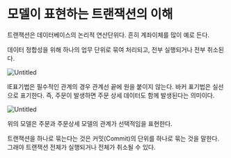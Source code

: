# 모델이 표현하는 트랜잭션의 이해

트랜잭션은 데이터베이스의 논리적 연산단위다. 흔히 계좌이체를 많이 예로 든다.

데이터 정합성을 위해 하나의 업무 단위로 묶여 처리되고, 전부 실행되거나 전부 취소된다.

![Untitled](https://s3-us-west-2.amazonaws.com/secure.notion-static.com/6049792c-4035-43ff-a41b-ce876ebff384/Untitled.png)

IE표기법은 필수적인 관계의 경우 관계선 끝에 원을 붙이지 않는다. 바커 표기법은 실선으로 표기한다. 즉, 주문이 발생하면 주문 상세 데이터도 함께 발생된다는 의미이다.

![Untitled](https://s3-us-west-2.amazonaws.com/secure.notion-static.com/9780a23a-58a4-4227-bf51-c749925e8610/Untitled.png)

위의 모델은 주문과 주문상세 모델의 관계가 선택적임을 표현한다. 

트랜잭션을 하나로 묶는다는 것은 커밋(Commit)의 단위를 하나로 묶는 것을 말한다. 그래야 트랜잭션 전체가 실행되거나 전체가 취소될 수 있다.
